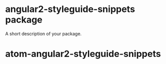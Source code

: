 
# angular2-styleguide-snippets package

A short description of your package.

# atom-angular2-styleguide-snippets
